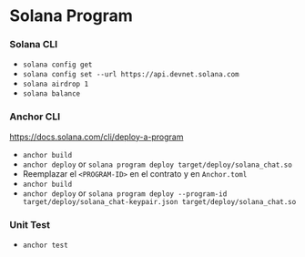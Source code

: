 # Solana Program

### Solana CLI

- `solana config get`
- `solana config set --url https://api.devnet.solana.com`
- `solana airdrop 1`
- `solana balance`


### Anchor CLI

https://docs.solana.com/cli/deploy-a-program

- `anchor build`
- `anchor deploy` or `solana program deploy target/deploy/solana_chat.so`
- Reemplazar el `<PROGRAM-ID>` en el contrato y en `Anchor.toml`
- `anchor build`
- `anchor deploy` or `solana program deploy --program-id target/deploy/solana_chat-keypair.json target/deploy/solana_chat.so`


### Unit Test

- `anchor test`
